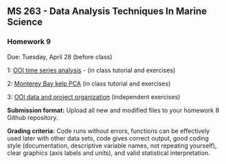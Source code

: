 ## MS 263  - Data Analysis Techniques In Marine Science
### Homework 9

Due: Tuesday, April 28 (before class)

1: [OOI time series analysis](1-in-class-ooi-adcp-analysis.ipynb) - (in class tutorial and exercises)

2: [Monterey Bay kelp PCA](2-in-class-periodic-functions.ipynb) (in class tutorial and exercises)

3: [OOI data and project organization](3-hw-ooi-and-project.ipynb) (independent exercises)

__Submission format:__ Upload all new and modified files to your homework 8 Github repository.

__Grading criteria:__  Code runs without errors, functions can be effectively used later with other data sets, code gives correct output, good coding style (documentation, descriptive variable names, not repeating yourself), clear graphics (axis labels and units), and valid statistical interpretation.
